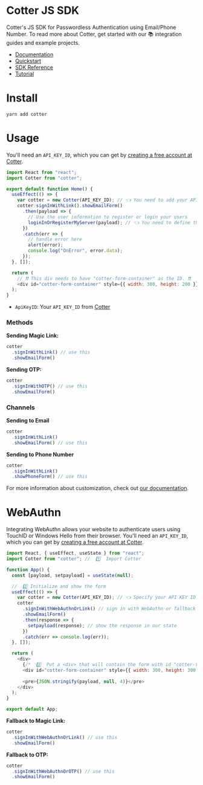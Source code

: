 # Cotter JS SDK

Cotter's JS SDK for Passwordless Authentication using Email/Phone Number. To read more about Cotter, get started with our 📚 integration guides and example projects.

- [Documentation](https://docs.cotter.app)
- [Quickstart](https://docs.cotter.app/quickstart-guides/web-quickstart-with-js-sdk)
- [SDK Reference](https://docs.cotter.app/sdk-reference/web/web-sdk-verify-email-phone)
- [Tutorial](https://blog.cotter.app/passwordless-login-with-email-and-json-web-token-jwt-authentication-with-nextjs/)

# Install

```shell
yarn add cotter
```

# Usage

You'll need an `API_KEY_ID`, which you can get by [creating a free account at Cotter](https://dev.cotter.app).

```javascript
import React from "react";
import Cotter from "cotter";

export default function Home() {
  useEffect(() => {
    var cotter = new Cotter(API_KEY_ID); // 👈 You need to add your API KEY ID
    cotter.signInWithLink().showEmailForm()
      .then(payload => {
        // Use the user information to register or login your users
        loginInOrRegisterMyServer(payload); // 👈 You need to define this function
      })
      .catch(err => {
        // handle error here
        alert(error);
        console.log("OnError", error.data);
      });
  }, []);

  return (
    // ❗❗ This div needs to have "cotter-form-container" as the ID. ❗❗
    <div id="cotter-form-container" style={{ width: 300, height: 200 }}></div>
  );
}
```

- `ApiKeyID`: Your `API_KEY_ID` from [Cotter](https://www.cotter.app)

### Methods

**Sending Magic Link:**
```javascript
cotter
  .signInWithLink() // use this
  .showEmailForm()
```
**Sending OTP:**
```javascript
cotter
  .signInWithOTP() // use this
  .showEmailForm()
```

### Channels

**Sending to Email**
```javascript
cotter
  .signInWithLink()
  .showEmailForm() // use this
```
**Sending to Phone Number**
```javascript
cotter
  .signInWithLink()
  .showPhoneForm() // use this
```

For more information about customization, check out [our documentation](https://docs.cotter.app/sdk-reference/web/web-sdk-verify-email-phone).

# WebAuthn

Integrating WebAuthn allows your website to authenticate users using TouchID or Windows Hello from their browser. 
You'll need an `API_KEY_ID`, which you can get by [creating a free account at Cotter](https://dev.cotter.app).

```javascript
import React, { useEffect, useState } from "react";
import Cotter from "cotter"; //  1️⃣  Import Cotter

function App() {
  const [payload, setpayload] = useState(null);

  //  2️⃣ Initialize and show the form
  useEffect(() => {
    var cotter = new Cotter(API_KEY_ID); // 👈 Specify your API KEY ID here
    cotter
      .signInWithWebAuthnOrLink() // sign in with WebAuthn or fallback to MagicLink
      .showEmailForm()
      .then(response => {
        setpayload(response); // show the response in our state
      })
      .catch(err => console.log(err));
  }, []);

  return (
    <div>
      {/*  3️⃣  Put a <div> that will contain the form with id "cotter-form-container" */}
      <div id="cotter-form-container" style={{ width: 300, height: 300 }} />
      
      <pre>{JSON.stringify(payload, null, 4)}</pre>
    </div>
  );
}

export default App;
```
**Fallback to Magic Link:**
```javascript
cotter
  .signInWithWebAuthnOrLink() // use this
  .showEmailForm()
```
**Fallback to OTP:**
```javascript
cotter
  .signInWithWebAuthnOrOTP() // use this
  .showEmailForm()
```
